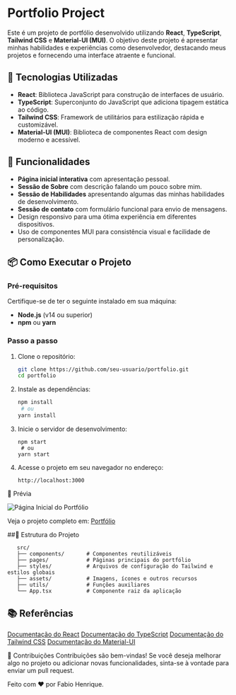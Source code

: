 # Portfolio Project

Este é um projeto de portfólio desenvolvido utilizando **React**, **TypeScript**, **Tailwind CSS** e **Material-UI (MUI)**. O objetivo deste projeto é apresentar minhas habilidades e experiências como desenvolvedor, destacando meus projetos e fornecendo uma interface atraente e funcional.

## 🚀 Tecnologias Utilizadas

- **React**: Biblioteca JavaScript para construção de interfaces de usuário.
- **TypeScript**: Superconjunto do JavaScript que adiciona tipagem estática ao código.
- **Tailwind CSS**: Framework de utilitários para estilização rápida e customizável.
- **Material-UI (MUI)**: Biblioteca de componentes React com design moderno e acessível.

## 🎨 Funcionalidades

- **Página inicial interativa** com apresentação pessoal.
- **Sessão de Sobre** com descrição falando um pouco sobre mim.
- **Sessão de Habilidades** apresentando algumas das minhas habilidades de desenvolvimento.
- **Sessão de contato** com formulário funcional para envio de mensagens.
- Design responsivo para uma ótima experiência em diferentes dispositivos.
- Uso de componentes MUI para consistência visual e facilidade de personalização.

## 📦 Como Executar o Projeto

### Pré-requisitos

Certifique-se de ter o seguinte instalado em sua máquina:

- **Node.js** (v14 ou superior)
- **npm** ou **yarn**

### Passo a passo

1. Clone o repositório:
   ```bash
   git clone https://github.com/seu-usuario/portfolio.git
   cd portfolio
   
2. Instale as dependências:
   ```bash
   npm install
    # ou
   yarn install

3. Inicie o servidor de desenvolvimento:
   ```
   npm start
    # ou
   yarn start

4. Acesse o projeto em seu navegador no endereço:
   ```
   http://localhost:3000

📸 Prévia

![Página Inicial do Portfólio](./assets/home.png)

Veja o projeto completo em: [Portfólio](https://portfolio-44217.web.app)


##🔨 Estrutura do Projeto
   ```
      src/
      ├── components/       # Componentes reutilizáveis
      ├── pages/            # Páginas principais do portfólio
      ├── styles/           # Arquivos de configuração do Tailwind e estilos globais
      ├── assets/           # Imagens, ícones e outros recursos
      ├── utils/            # Funções auxiliares
      └── App.tsx           # Componente raiz da aplicação
```
## 📚 Referências
[Documentação do React]("https://react.dev")
[Documentação do TypeScript]("https://www.typescriptlang.org")
[Documentação do Tailwind CSS]("https://tailwindcss.com")
[Documentação do Material-UI]("https://mui.com")


🤝 Contribuições
Contribuições são bem-vindas! Se você deseja melhorar algo no projeto ou adicionar novas funcionalidades, sinta-se à vontade para enviar um pull request.

Feito com ❤️ por Fabio Henrique.
